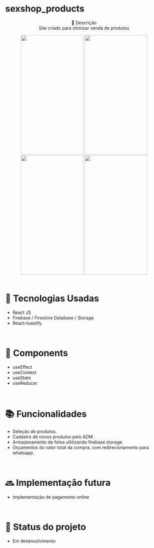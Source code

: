  # sexshop_products <br> 

<p align="center">
 📝 Descrição <br> 
   Site criado para otimizar venda de produtos  <br> 
</p>


<div align="center">
    <img src="https://i.ibb.co/Hpc5Ry1/tela-inicial.png" width='200px' height='380px'/>
    <img src="https://i.ibb.co/LSZ0kyr/add-produto.png" width='200px' height='380px'/>
    <img src="https://i.ibb.co/7g49vqq/cadastrar.png" width='200px' height='380px'/>
    <img src="https://i.ibb.co/mHKw2zy/finalizando.png" width='200px' height='380px'/>
</div>

 <br> 
 
# 🚀 Tecnologias Usadas
* React JS
* Firebase / Firestore Database / Storage 
* React-toastify
<br> 

# 🔧 Components

* useEffect
* useContext
* useState
* useReducer

<br> 

# 📚 Funcionalidades
* Seleção de produtos.
* Cadastro de novos produtos pelo ADM .
* Armazenamento de fotos ultilizando firebase storage.
* Orçamentos do valor total da compra, com redirecionamento para whatsapp.

<br> 

# 🔜 Implementação futura
* Implementação de pagamento online

<br> 

# 🎯 Status do projeto
* Em desenvolvimento

